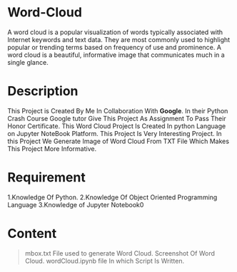 # Word-Cloud
A word cloud is a popular visualization of words typically associated with Internet keywords and text data. They are most commonly used to highlight popular or trending terms based on frequency of use and prominence. A word cloud is a beautiful, informative image that communicates much in a single glance.

# Description
This Project is Created By Me In Collaboration With __Google__. In their Python Crash Course Google tutor Give This Project As Assignment To Pass Their Honor Certificate.
This Word Cloud Project Is Created In python Language on Jupyter NoteBook Platform. This Project Is Very Interesting Project. In this Project We Generate Image of Word Cloud From TXT File  Which Makes This Project More Informative.

# Requirement
1.Knowledge Of Python.
2.Knowledge Of Object Oriented Programming Language
3.Knowledge of Jupyter Notebook0

# Content 

> mbox.txt File used to generate Word Cloud.
> Screenshot Of Word Cloud. 
> wordCloud.ipynb file In which Script Is Written.
